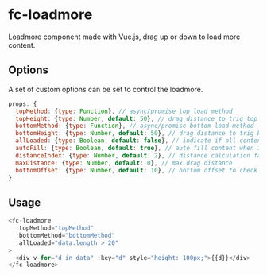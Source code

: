# fc-loadmore
Loadmore component made with Vue.js, drag up or down to load more content.

## Options
A set of custom options can be set to control the loadmore.

```javascript
props: {
  topMethod: {type: Function}, // async/promise top load method
  topHeight: {type: Number, default: 50}, // drag distance to trig top load method, default 50px
  bottomMethod: {type: Function}, // async/promise bottom load method
  bottomHeight: {type: Number, default: 50}, // drag distance to trig bottom load method, default 50px
  allLoaded: {type: Boolean, default: false}, // indicate if all content loaded
  autoFill: {type: Boolean, default: true}, // auto fill content when init
  distanceIndex: {type: Number, default: 2}, // distance calculation factor
  maxDistance: {type: Number, default: 0}, // max drag distance
  bottomOffset: {type: Number, default: 10}, // bottom offset to check if bottom is reached
}
```

## Usage

```javascript
<fc-loadmore
  :topMethod="topMethod"
  :bottomMethod="bottomMethod"
  :allLoaded="data.length > 20"
>
  <div v-for="d in data" :key="d" style="height: 100px;">{{d}}</div>
</fc-loadmore>
```
